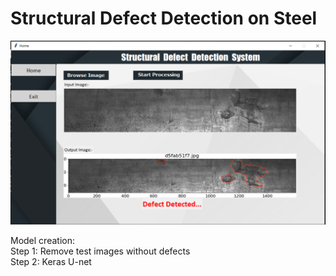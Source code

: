 # Structural Defect Detection on Steel
![Application Screenshot](https://github.com/SwamiPatil/StructuralDefectDetection/blob/main/Images/DefectApplication.png)

Model creation: </br>
Step 1: Remove test images without defects </br>
Step 2: Keras U-net
